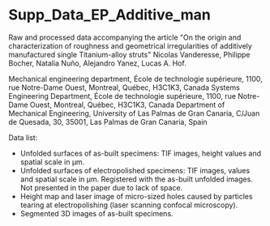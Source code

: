 # Supp_Data_EP_Additive_man
Raw and processed data accompanying the article "On the origin and characterization of roughness and geometrical irregularities of additively manufactured single Titanium-alloy struts"
Nicolas Vanderesse, Philippe Bocher, Natalia Nuño, Alejandro Yanez, Lucas A. Hof.

Mechanical engineering department, École de technologie supérieure, 1100, rue Notre-Dame Ouest, Montreal, Québec, H3C1K3, Canada
Systems Engineering Department, École de technologie supérieure, 1100, rue Notre-Dame Ouest, Montreal, Québec, H3C1K3, Canada
Department of Mechanical Engineering, University of Las Palmas de Gran Canaria, C/Juan de Quesada, 30, 35001, Las Palmas de Gran Canaria, Spain

Data list:
- Unfolded surfaces of as-built specimens: TIF images, height values and spatial scale in µm.
- Unfolded surfaces of electropolished specimens: TIF images, values and spatial scale in µm. Registered with the as-built unfolded images. Not presented in the paper due to lack of space.
- Height map and laser image of micro-sized holes caused by particles tearing at electropolishing (laser scanning confocal microscopy).
- Segmented 3D images of as-built specimens.
